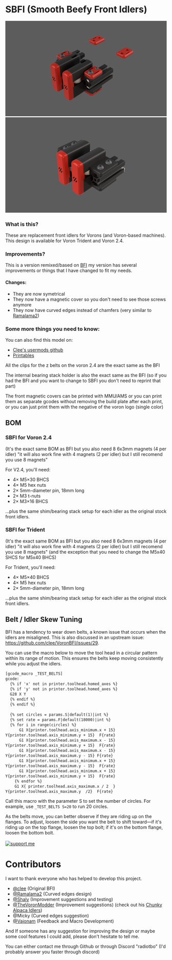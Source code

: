 # SBFI (Smooth Beefy Front Idlers)

![SBFI family render](Images/SBFI_2.4.png)
![SBFI family render](Images/SBFI_Trident.png)

### What is this?

These are replacement front idlers for Vorons (and Voron-based machines).
This design is available for Voron Trident and Voron 2.4.

### Improvements?

This is a version remixed/based on [BFI](https://github.com/clee/VoronBFI/tree/main)
my version has several improvements or things that I have changed to fit my needs.
#### Changes:
- They are now symetrical
- They now have a magnetic cover so you don't need to see those screws anymore
- They now have curved edges instead of chamfers (very similar to [Ramalama2](https://github.com/Ramalama2/Voron-2-Mods/tree/main/Front_Idlers))

### Some more things you need to know:
You can also find this model on:
- [Clee's usermods github](https://github.com/clee/VoronBFI/tree/main/usermods#other-bfi-forksvariants)
- [Printables](https://www.printables.com/model/890840-sbfi-smooth-beefy-front-idlers)

All the clips for the z belts on the voron 2.4 are the exact same as the BFI

The internal bearing stack holder is also the exact same as the BFI (so if you had the BFI and you want to change to SBFI you don't need to reprint that part)

The front magnetic covers can be printed with MMU/AMS or you can print them as separate gcodes without removing the build plate after each print, or you can just print them with the negative of the voron logo (single color)

## BOM

### SBFI for Voron 2.4
(It's the exact same BOM as BFI but you also need 8 6x3mm magnets (4 per idler) "it will also work fine with 4 magnets (2 per idler) but I still recomend you use 8 magnets"

For V2.4, you'll need:
- 4× M5×30 BHCS 
- 4× M5 hex nuts
- 2× 5mm-diameter pin, 18mm long
- 2× M3 t-nuts
- 2× M3×16 BHCS

...plus the same shim/bearing stack setup for each idler as the original stock front idlers.

### SBFI for Trident
(It's the exact same BOM as BFI but you also need 8 6x3mm magnets (4 per idler) "it will also work fine with 4 magnets (2 per idler) but I still recomend you use 8 magnets" (and the exception that you need to change the M5x40 SHCS for M5x40 BHCS)

For Trident, you'll need:
- 4× M5×40 BHCS
- 4× M5 hex nuts
- 2× 5mm-diameter pin, 18mm long

...plus the same shim/bearing stack setup for each idler as the original stock front idlers.

## Belt / Idler Skew Tuning

BFI has a tendency to wear down belts, a known issue that occurs when the idlers are misaligned. This is also discussed in an upstream issue: https://github.com/clee/VoronBFI/issues/29.

You can use the macro below to move the tool head in a circular pattern within its range of motion. This ensures the belts keep moving consistently while you adjust the idlers.

```
[gcode_macro _TEST_BELTS]
gcode:
  {% if 'x' not in printer.toolhead.homed_axes %}
  {% if 'y' not in printer.toolhead.homed_axes %}
  G28 X Y 
  {% endif %}
  {% endif %}
 
  {% set circles = params.S|default(1)|int %}
  {% set rate = params.F|default(18000)|int %}
  {% for i in range(circles) %}
      G1 X{printer.toolhead.axis_minimum.x + 15} Y{printer.toolhead.axis_minimum.y + 15}  F{rate}
      G1 X{printer.toolhead.axis_maximum.x - 15} Y{printer.toolhead.axis_minimum.y + 15}  F{rate}
      G1 X{printer.toolhead.axis_maximum.x - 15} Y{printer.toolhead.axis_maximum.y - 15} F{rate}
      G1 X{printer.toolhead.axis_minimum.x + 15} Y{printer.toolhead.axis_maximum.y - 15}  F{rate}
      G1 X{printer.toolhead.axis_minimum.x + 15} Y{printer.toolhead.axis_minimum.y + 15}  F{rate}
    {% endfor %}
    G1 X{ printer.toolhead.axis_maximum.x / 2  } Y{printer.toolhead.axis_maximum.y  /2}  F{rate}
```

Call this macro with the parameter S to set the number of circles. For example, use `_TEST_BELTS S=20` to run 20 circles.

As the belts move, you can better observe if they are riding up on the flanges. To adjust, loosen the side you want the belt to shift toward—if it's riding up on the top flange, loosen the top bolt; if it's on the bottom flange, loosen the bottom bolt.
<br/>
<br/>
[![support me](https://github.com/CloakedWayne/Monolith_Gantry_V2-VT/blob/main/Images/kofi_short_button_white.png)](https://ko-fi.com/radiotbo)
<br/>
# Contributors
I want to thank everyone who has helped to develop this project.

- [@clee](https://github.com/clee) (Original BFI)
- [@Ramalama2](https://github.com/Ramalama2) (Curved edges design)
- [@Shaly](https://github.com/Apstarkdev) (Improvement suggestions and testing)
- [@TheVoronModder](https://www.youtube.com/@TheVoronModder) (Improvement suggestions) (check out his [Chunky Alpaca Idlers](https://www.printables.com/model/678823-voron-24-trident-chunky-alpaca-tensioners))
- @Micky (Curved edges suggestion)
- [@Vajonam](https://github.com/vajonam) (Feedback and Macro Development)

And If someone has any suggestion for improving the design or maybe some cool features I could add, please don't hesitate to tell me.

You can either contact me through Github or through Discord "radiotbo" (I'd probably answer you faster through discord)
